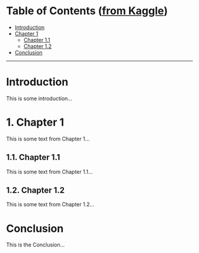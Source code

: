 # Table of Contents ([from Kaggle](https://www.kaggle.com/code/dcstang/create-table-of-contents-in-a-notebook/notebook))

* [Introduction](#intro)
* [Chapter 1](#c_1)
    - [Chapter 1.1](#c_1_1)
    - [Chapter 1.2](#c_1_2)
* [Conclusion](#final)

---
<a id="intro"></a>
# Introduction

This is some introduction...

<a id="c_1"></a>
# 1. Chapter 1

This is some text from Chapter 1...

<a id="c_1_1"></a>
## 1.1. Chapter 1.1

This is some text from Chapter 1.1...

<a id="c_1_2"></a>
## 1.2. Chapter 1.2

This is some text from Chapter 1.2...

<a id="final"></a>
# Conclusion

This is the Conclusion...
